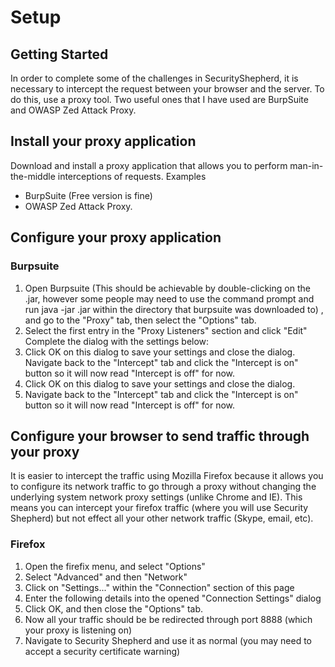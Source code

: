 # Setup

## Getting Started

In order to complete some of the challenges in SecurityShepherd, it is necessary to intercept the request between your browser and the server. To do this, use a proxy tool. Two useful ones that I have used are BurpSuite and OWASP Zed Attack Proxy.


## Install your proxy application
Download and install a proxy application that allows you to perform man-in-the-middle interceptions of requests.
Examples
 * BurpSuite (Free version is fine)
 * OWASP Zed Attack Proxy.  

## Configure your proxy application

### Burpsuite

1. Open Burpsuite (This should be achievable by double-clicking on the .jar, however some people may need to use the command prompt and run java -jar <burpsuiteFileName>.jar within the directory that burpsuite was downloaded to) , and go to the "Proxy" tab, then select the "Options" tab.
2. Select the first entry in the "Proxy Listeners" section and click "Edit"
Complete the dialog with the settings below:
3. Click OK on this dialog to save your settings and close the dialog.
Navigate back to the "Intercept" tab and click the "Intercept is on" button so it will now read "Intercept is off" for now.
4. Click OK on this dialog to save your settings and close the dialog.
5. Navigate back to the "Intercept" tab and click the "Intercept is on" button so it will now read "Intercept is off" for now.

## Configure your browser to send traffic through your proxy 

It is easier to intercept the traffic using Mozilla Firefox because it allows you to configure its network traffic to go through a proxy without changing the underlying system network proxy settings (unlike Chrome and IE). This means you can intercept your firefox traffic (where you will use Security Shepherd) but not effect all your other network traffic (Skype, email, etc).

### Firefox

1. Open the firefix menu, and select "Options"
2. Select "Advanced" and then "Network"
3. Click on "Settings..." within the "Connection" section of this page
4. Enter the following details into the opened "Connection Settings" dialog
5. Click OK, and then close the "Options" tab.
6. Now all your traffic should be be redirected through port 8888 (which your proxy is listening on)
7. Navigate to Security Shepherd and use it as normal (you may need to accept a security certificate warning)